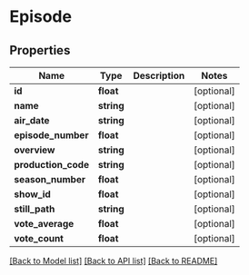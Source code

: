 # Episode

## Properties
Name | Type | Description | Notes
------------ | ------------- | ------------- | -------------
**id** | **float** |  | [optional] 
**name** | **string** |  | [optional] 
**air_date** | **string** |  | [optional] 
**episode_number** | **float** |  | [optional] 
**overview** | **string** |  | [optional] 
**production_code** | **string** |  | [optional] 
**season_number** | **float** |  | [optional] 
**show_id** | **float** |  | [optional] 
**still_path** | **string** |  | [optional] 
**vote_average** | **float** |  | [optional] 
**vote_count** | **float** |  | [optional] 

[[Back to Model list]](../../README.md#documentation-for-models) [[Back to API list]](../../README.md#documentation-for-api-endpoints) [[Back to README]](../../README.md)

